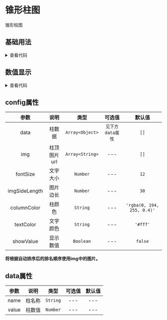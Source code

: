 <!-- 加载 demo 组件 start -->
<script setup>
import demo1 from './demo1.vue'
import demo2 from './demo2.vue'
</script>
<!-- 加载 demo 组件 end -->

<!-- 正文开始 -->

# 锥形柱图

锥形柱图

## 基础用法
<ClientOnly>
  <demo1 />
</ClientOnly>
<details>
<summary>查看代码</summary>

<<< @/Other/ConicalColumnChart/demo1.vue

</details>

## 数值显示
<ClientOnly>
  <demo2 />
</ClientOnly>
<details>
<summary>查看代码</summary>

<<< @/Other/ConicalColumnChart/demo2.vue

</details>

## config属性
参数 | 说明 | 类型 | 可选值 | 默认值
:-: | :-: | :-: | :-: | :-:
data |	柱数据 |	`Array<Object>` |	`见下方data属性` |	`[]`
img |	柱顶图片url |	`Array<String>` |	--- |	`[]`
fontSize |	文字大小 |	`Number` |	--- |	`12`
imgSideLength |	图片边长 |	`Number` |	--- |	`30`
columnColor |	柱颜色 |	`String` |	--- |	`'rgba(0, 194, 255, 0.4)'`
textColor |	文字颜色 |	`String` |	--- |	`'#fff'`
showValue |	显示数值 |	`Boolean` |	--- |	`false`

**将根据自动排序后的排名顺序使用img中的图片。**

## data属性
参数 | 说明 | 类型 | 可选值 | 默认值
:-: | :-: | :-: | :-: | :-:
name |	柱名称 |	`String` |	--- |	---
value |	柱数值 |	`Number` |	---	| ---

